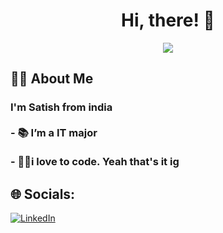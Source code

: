  
  <h1 align="center">Hi, there! 👋</h1>

<div align="center">
    <img src="https://visitor-badge.laobi.icu/badge?page_id=Aayushgrg333.Aayushgrg333&"  />
  </div>

  
  <h2 align="left">👩‍💻  About Me</h2>
  
  ###
  
  <h3 align="left">I'm Satish from india<br><br>- 📚 I’m a IT major</br><br>- 👩‍💻i love to code. Yeah that's it ig<br></h3>
  
  ###



  ## 🌐 Socials:
<a href="https://linkedin.com/in/AayushGurung" target="_blank">
    <img src="www.linkedin.com/in/satish-adey-368b81253.svg?logo=linkedin&logoColor=white" alt="LinkedIn">
</a>

